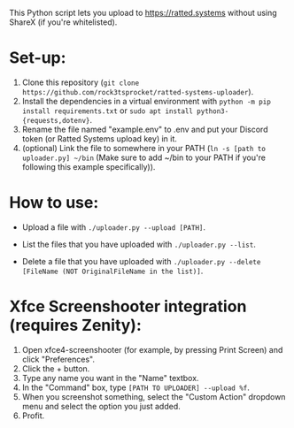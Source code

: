 This Python script lets you upload to https://ratted.systems without using ShareX (if you're whitelisted).

# Set-up:

1. Clone this repository (`git clone https://github.com/rock3tsprocket/ratted-systems-uploader`).
2. Install the dependencies in a virtual environment with `python -m pip install requirements.txt` or `sudo apt install python3-{requests,dotenv}`.
3. Rename the file named "example.env" to .env and put your Discord token (or Ratted Systems upload key) in it.
4. (optional) Link the file to somewhere in your PATH (`ln -s [path to uploader.py] ~/bin` (Make sure to add ~/bin to your PATH if you're following this example specifically)).

# How to use:

* Upload a file with `./uploader.py --upload [PATH]`.

* List the files that you have uploaded with `./uploader.py --list`.

* Delete a file that you have uploaded with `./uploader.py --delete [FileName (NOT OriginalFileName in the list)]`.

# Xfce Screenshooter integration (requires Zenity):

1. Open xfce4-screenshooter (for example, by pressing Print Screen) and click "Preferences".
2. Click the + button.
3. Type any name you want in the "Name" textbox.
4. In the "Command" box, type `[PATH TO UPLOADER] --upload %f`.
5. When you screenshot something, select the "Custom Action" dropdown menu and select the option you just added.
6. Profit.